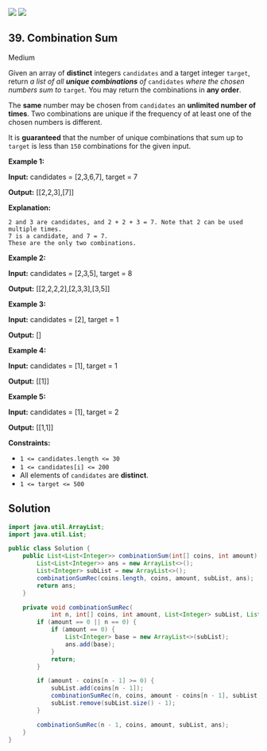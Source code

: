 [![](https://img.shields.io/github/stars/javadev/LeetCode-in-Java?label=Stars&style=flat-square)](https://github.com/javadev/LeetCode-in-Java)
[![](https://img.shields.io/github/forks/javadev/LeetCode-in-Java?label=Fork%20me%20on%20GitHub%20&style=flat-square)](https://github.com/javadev/LeetCode-in-Java/fork)

## 39\. Combination Sum

Medium

Given an array of **distinct** integers `candidates` and a target integer `target`, return _a list of all **unique combinations** of_ `candidates` _where the chosen numbers sum to_ `target`_._ You may return the combinations in **any order**.

The **same** number may be chosen from `candidates` an **unlimited number of times**. Two combinations are unique if the frequency of at least one of the chosen numbers is different.

It is **guaranteed** that the number of unique combinations that sum up to `target` is less than `150` combinations for the given input.

**Example 1:**

**Input:** candidates = [2,3,6,7], target = 7

**Output:** [[2,2,3],[7]]

**Explanation:**

    2 and 3 are candidates, and 2 + 2 + 3 = 7. Note that 2 can be used multiple times.
    7 is a candidate, and 7 = 7.
    These are the only two combinations. 

**Example 2:**

**Input:** candidates = [2,3,5], target = 8

**Output:** [[2,2,2,2],[2,3,3],[3,5]] 

**Example 3:**

**Input:** candidates = [2], target = 1

**Output:** [] 

**Example 4:**

**Input:** candidates = [1], target = 1

**Output:** [[1]] 

**Example 5:**

**Input:** candidates = [1], target = 2

**Output:** [[1,1]] 

**Constraints:**

*   `1 <= candidates.length <= 30`
*   `1 <= candidates[i] <= 200`
*   All elements of `candidates` are **distinct**.
*   `1 <= target <= 500`

## Solution

```java
import java.util.ArrayList;
import java.util.List;

public class Solution {
    public List<List<Integer>> combinationSum(int[] coins, int amount) {
        List<List<Integer>> ans = new ArrayList<>();
        List<Integer> subList = new ArrayList<>();
        combinationSumRec(coins.length, coins, amount, subList, ans);
        return ans;
    }

    private void combinationSumRec(
            int n, int[] coins, int amount, List<Integer> subList, List<List<Integer>> ans) {
        if (amount == 0 || n == 0) {
            if (amount == 0) {
                List<Integer> base = new ArrayList<>(subList);
                ans.add(base);
            }
            return;
        }

        if (amount - coins[n - 1] >= 0) {
            subList.add(coins[n - 1]);
            combinationSumRec(n, coins, amount - coins[n - 1], subList, ans);
            subList.remove(subList.size() - 1);
        }

        combinationSumRec(n - 1, coins, amount, subList, ans);
    }
}
```
